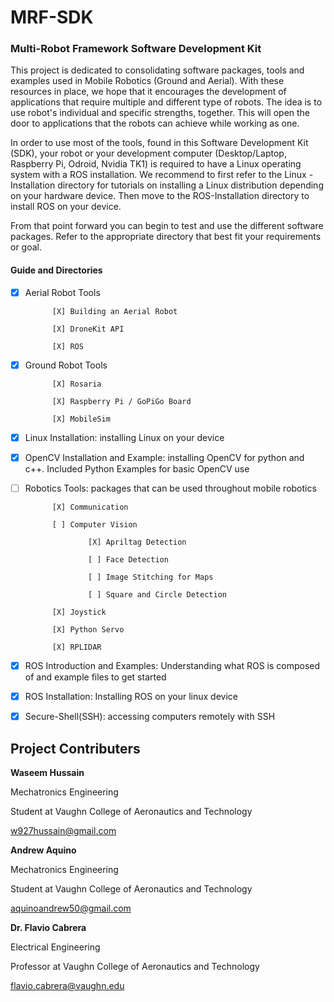 # MRF-SDK
### Multi-Robot Framework Software Development Kit

This project is dedicated to consolidating software packages, tools and examples used in Mobile Robotics (Ground and Aerial). With these resources in place, we hope that it encourages the development of applications that require multiple and different type of robots. The idea is to use robot's individual and specific strengths, together. This will open the door to applications that the robots can achieve while working as one.

In order to use most of the tools, found in this Software Development Kit (SDK), your robot or your development computer (Desktop/Laptop, Raspberry Pi, Odroid, Nvidia TK1) is required to have a Linux operating system with a ROS installation. We recommend to first refer to the Linux - Installation directory for tutorials on installing a Linux distribution depending on your hardware device. Then move to the ROS-Installation directory to install ROS on your device. 

From that point forward you can begin to test and use the different software packages. Refer to the appropriate directory that best fit your requirements or goal.


#### Guide and Directories

- [X] Aerial Robot Tools 
			
			[X] Building an Aerial Robot

			[X] DroneKit API

			[X] ROS

- [X] Ground Robot Tools

			[X] Rosaria

			[X] Raspberry Pi / GoPiGo Board

			[X] MobileSim

- [X] Linux Installation: installing Linux on your device

- [X] OpenCV Installation and Example: installing OpenCV for python and c++. Included Python Examples for basic OpenCV use

- [ ] Robotics Tools: packages that can be used throughout mobile robotics

			[X] Communication

			[ ] Computer Vision

					[X] Apriltag Detection

					[ ] Face Detection

					[ ] Image Stitching for Maps

					[ ] Square and Circle Detection

			[X] Joystick

			[X] Python Servo

			[X] RPLIDAR


- [X] ROS Introduction and Examples: Understanding what ROS is composed of and example files to get started

- [X] ROS Installation: Installing ROS on your linux device

- [X] Secure-Shell(SSH): accessing computers remotely with SSH




## Project Contributers

**Waseem Hussain**

Mechatronics Engineering

Student at Vaughn College of Aeronautics and Technology

w927hussain@gmail.com




**Andrew Aquino**

Mechatronics Engineering

Student at Vaughn College of Aeronautics and Technology

aquinoandrew50@gmail.com




**Dr. Flavio Cabrera**

Electrical Engineering

Professor at Vaughn College of Aeronautics and Technology

flavio.cabrera@vaughn.edu

